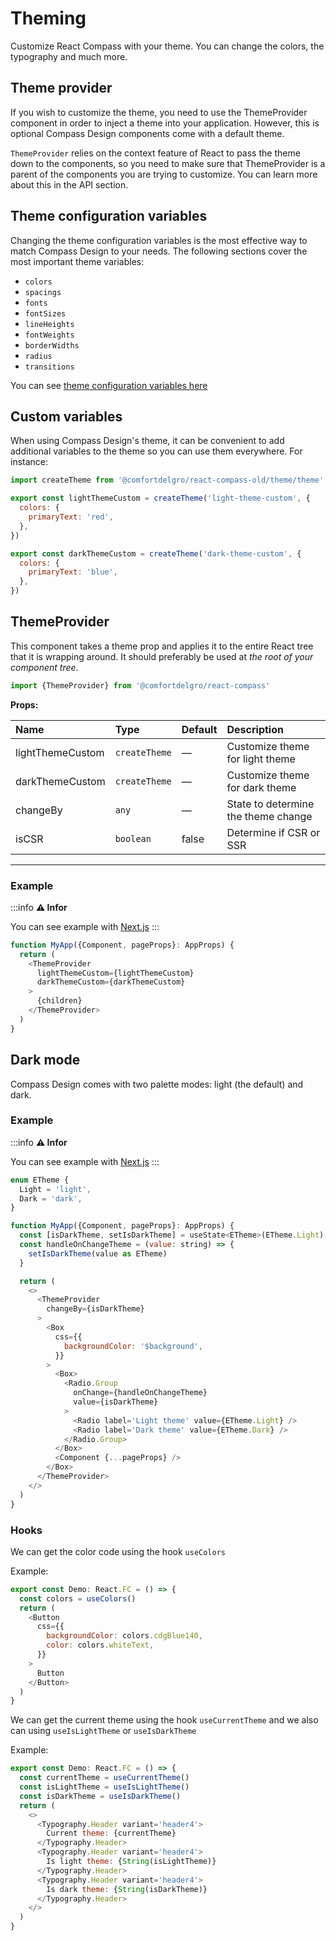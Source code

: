# Theming

<p class="description">Customize React Compass with your theme. You can change the colors, the typography and much more.</p>

## Theme provider

If you wish to customize the theme, you need to use the ThemeProvider component in order to inject a theme into your application. However, this is optional Compass Design components come with a default theme.

`ThemeProvider` relies on the context feature of React to pass the theme down to the components, so you need to make sure that ThemeProvider is a parent of the components you are trying to customize. You can learn more about this in the API section.

## Theme configuration variables

Changing the theme configuration variables is the most effective way to match Compass Design to your needs. The following sections cover the most important theme variables:

- `colors`
- `spacings`
- `fonts`
- `fontSizes`
- `lineHeights`
- `fontWeights`
- `borderWidths`
- `radius`
- `transitions`

You can see [theme configuration variables here](https://github.com/comfortdelgro/compass-design/blob/main/packages/react-compass/src/theme/theme.ts)

## Custom variables

When using Compass Design's theme, it can be convenient to add additional variables to the theme so you can use them everywhere. For instance:

```js
import createTheme from '@comfortdelgro/react-compass-old/theme/theme'

export const lightThemeCustom = createTheme('light-theme-custom', {
  colors: {
    primaryText: 'red',
  },
})

export const darkThemeCustom = createTheme('dark-theme-custom', {
  colors: {
    primaryText: 'blue',
  },
})
```

## ThemeProvider

This component takes a theme prop and applies it to the entire React tree that it is wrapping around. It should preferably be used at _the root of your component tree_.

```js
import {ThemeProvider} from '@comfortdelgro/react-compass'
```

**Props:**

| Name             | Type          | Default | Description                         |
| :--------------- | :------------ | :------ | :---------------------------------- |
| lightThemeCustom | `createTheme` | —       | Customize theme for light theme     |
| darkThemeCustom  | `createTheme` | —       | Customize theme for dark theme      |
| changeBy         | `any`         | —       | State to determine the theme change |
| isCSR            | `boolean`     | false   | Determine if CSR or SSR             |

---

### Example

:::info
**⚠️ Infor**

You can see example with [Next.js](https://github.com/comfortdelgro/compass-design/tree/71a00c61fdc3b5dad6f76c9e82844c981a19ad04/examples/create-next-app)
:::

```js
function MyApp({Component, pageProps}: AppProps) {
  return (
    <ThemeProvider
      lightThemeCustom={lightThemeCustom}
      darkThemeCustom={darkThemeCustom}
    >
      {children}
    </ThemeProvider>
  )
}
```

## Dark mode

Compass Design comes with two palette modes: light (the default) and dark.

### Example

:::info
**⚠️ Infor**

You can see example with [Next.js](https://github.com/comfortdelgro/compass-design/tree/71a00c61fdc3b5dad6f76c9e82844c981a19ad04/examples/create-next-app)
:::

```js
enum ETheme {
  Light = 'light',
  Dark = 'dark',
}

function MyApp({Component, pageProps}: AppProps) {
  const [isDarkTheme, setIsDarkTheme] = useState<ETheme>(ETheme.Light)
  const handleOnChangeTheme = (value: string) => {
    setIsDarkTheme(value as ETheme)
  }

  return (
    <>
      <ThemeProvider
        changeBy={isDarkTheme}
      >
        <Box
          css={{
            backgroundColor: '$background',
          }}
        >
          <Box>
            <Radio.Group
              onChange={handleOnChangeTheme}
              value={isDarkTheme}
            >
              <Radio label='Light theme' value={ETheme.Light} />
              <Radio label='Dark theme' value={ETheme.Dark} />
            </Radio.Group>
          </Box>
          <Component {...pageProps} />
        </Box>
      </ThemeProvider>
    </>
  )
}
```

### Hooks

We can get the color code using the hook `useColors`

Example:

```js
export const Demo: React.FC = () => {
  const colors = useColors()
  return (
    <Button
      css={{
        backgroundColor: colors.cdgBlue140,
        color: colors.whiteText,
      }}
    >
      Button
    </Button>
  )
}
```

We can get the current theme using the hook `useCurrentTheme` and we also can using `useIsLightTheme` or `useIsDarkTheme`

Example:

```js
export const Demo: React.FC = () => {
  const currentTheme = useCurrentTheme()
  const isLightTheme = useIsLightTheme()
  const isDarkTheme = useIsDarkTheme()
  return (
    <>
      <Typography.Header variant='header4'>
        Current theme: {currentTheme}
      </Typography.Header>
      <Typography.Header variant='header4'>
        Is light theme: {String(isLightTheme)}
      </Typography.Header>
      <Typography.Header variant='header4'>
        Is dark theme: {String(isDarkTheme)}
      </Typography.Header>
    </>
  )
}
```

<!-- For static  -->

<!-- ## Theme provider

If you wish to customize the theme, you need to use the ThemeProvider component in order to inject a theme into your application. However, this is optional Compass Design components come with a default theme.

`ThemeProvider` relies on the context feature of React to pass the theme down to the components, so you need to make sure that ThemeProvider is a parent of the components you are trying to customize. You can learn more about this in the API section.

## Theme configuration variables

Changing the theme configuration variables is the most effective way to match Compass Design to your needs. The following sections cover the most important theme variables:

- `colors`
- `spacings`
- `fonts`
- `fontSizes`
- `lineHeights`
- `fontWeights`
- `borderWidths`
- `radius`
- `transitions`

## Custom variables

You can customize variables by overriding them in the global css file, below is an example:

```css
:root {
  --cdg-color-danger: yellow;
}

[data-cdg-theme='dark'] {
  --cdg-color-danger: green;
}
```

## ThemeProvider

This component takes a theme prop and applies it to the entire React tree that it is wrapping around. It should preferably be used at _the root of your component tree_.

```js
import {ThemeProvider} from '@comfortdelgro/react-compass'
```

**Props:**

| Name     | Type      | Default | Description                         |
| :------- | :-------- | :------ | :---------------------------------- |
| changeBy | `any`     | —       | State to determine the theme change |
| isCSR    | `boolean` | false   | Determine if CSR or SSR             |

---

## Dark mode

Compass Design comes with two palette modes: light (the default) and dark.

### Example

```js
enum ETheme {
  Light = 'light',
  Dark = 'dark',
}

function MyApp({Component, pageProps}: AppProps) {
  const [isDarkTheme, setIsDarkTheme] = useState<ETheme>(ETheme.Light)
  const handleOnChangeTheme = (value: string) => {
    setIsDarkTheme(value as ETheme)
  }

  return (
    <>
      <ThemeProvider
        changeBy={isDarkTheme}
      >
        <Box>
          <Box>
            <Radio.Group
              onChange={handleOnChangeTheme}
              value={isDarkTheme}
            >
              <Radio label='Light theme' value={ETheme.Light} />
              <Radio label='Dark theme' value={ETheme.Dark} />
            </Radio.Group>
          </Box>
          <Component {...pageProps} />
        </Box>
      </ThemeProvider>
    </>
  )
}
```

### Hooks

We can get the color code using the hook `useColors`

Example:

```js
export const Demo: React.FC = () => {
  const colors = useColors()
  return (
    <Button
      css={{
        backgroundColor: colors.cdgBlue140,
        color: colors.whiteText,
      }}
    >
      Button
    </Button>
  )
}
```

We can get the current theme using the hook `useCurrentTheme` and we also can using `useIsLightTheme` or `useIsDarkTheme`

Example:

```js
export const Demo: React.FC = () => {
  const currentTheme = useCurrentTheme()
  const isLightTheme = useIsLightTheme()
  const isDarkTheme = useIsDarkTheme()
  return (
    <>
      <Typography.Header variant='header4'>
        Current theme: {currentTheme}
      </Typography.Header>
      <Typography.Header variant='header4'>
        Is light theme: {String(isLightTheme)}
      </Typography.Header>
      <Typography.Header variant='header4'>
        Is dark theme: {String(isDarkTheme)}
      </Typography.Header>
    </>
  )
}
``` -->
